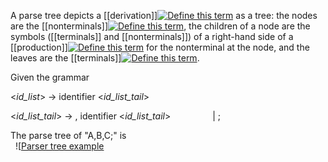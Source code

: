 A parse tree depicts a [[derivation]][![Define this term](https://www.cs.fsu.edu/~engelen/courses/COP402003/define.gif)](https://www.cs.fsu.edu/~engelen/courses/COP402003/board.html#derivation) as a tree: the nodes are the [[nonterminals]][![Define this term](https://www.cs.fsu.edu/~engelen/courses/COP402003/define.gif)](https://www.cs.fsu.edu/~engelen/courses/COP402003/board.html#nonterminal), the children of a node are the symbols ([[terminals]] and [[nonterminals]]) of a right-hand side of a [[production]][![Define this term](https://www.cs.fsu.edu/~engelen/courses/COP402003/define.gif)](https://www.cs.fsu.edu/~engelen/courses/COP402003/board.html#production) for the nonterminal at the node, and the leaves are the [[terminals]][![Define this term](https://www.cs.fsu.edu/~engelen/courses/COP402003/define.gif)](https://www.cs.fsu.edu/~engelen/courses/COP402003/board.html#terminal).

Given the grammar

<_id_list_> -> identifier <_id_list_tail_>

<_id_list_tail_> -> , identifier <_id_list_tail_>
                | ;

The parse tree of "A,B,C;" is  
 
![[Parser tree example](https://www.cs.fsu.edu/~engelen/courses/COP402003/topdown4.gif)